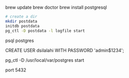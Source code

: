 

brew update
brew doctor 
brew install postgresql


```sh
# create a dir
mkdir postdata
initdb postdata
pg_ctl -D postdata -l logfile start
```

psql postgres

CREATE USER dsilalahi WITH PASSWORD 'admin$1234';


pg_ctl -D /usr/local/var/postgres start



port 5432
